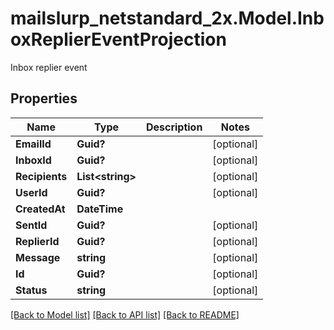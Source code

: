# mailslurp_netstandard_2x.Model.InboxReplierEventProjection
Inbox replier event

## Properties

Name | Type | Description | Notes
------------ | ------------- | ------------- | -------------
**EmailId** | **Guid?** |  | [optional] 
**InboxId** | **Guid?** |  | [optional] 
**Recipients** | **List&lt;string&gt;** |  | [optional] 
**UserId** | **Guid?** |  | [optional] 
**CreatedAt** | **DateTime** |  | 
**SentId** | **Guid?** |  | [optional] 
**ReplierId** | **Guid?** |  | [optional] 
**Message** | **string** |  | [optional] 
**Id** | **Guid?** |  | [optional] 
**Status** | **string** |  | [optional] 

[[Back to Model list]](../README#documentation-for-models) [[Back to API list]](../README#documentation-for-api-endpoints) [[Back to README]](../README)

